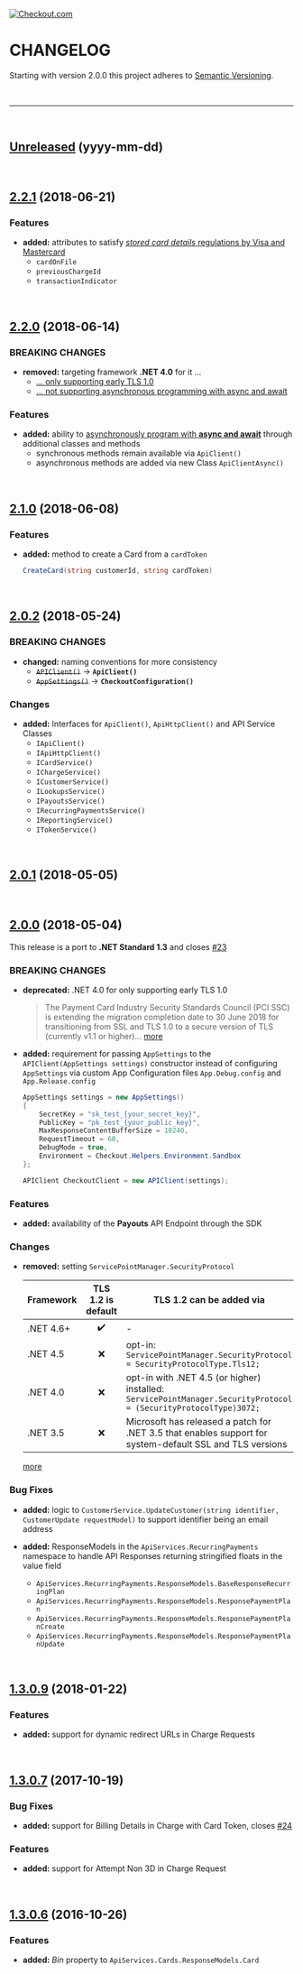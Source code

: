 [![Checkout.com](https://cdn.checkout.com/img/checkout-logo-online-payments.jpg)](https://checkout.com/)

# CHANGELOG
Starting with version 2.0.0 this project adheres to [Semantic Versioning](http://semver.org/spec/v2.0.0.html).

<br />

---

<br />

## [Unreleased](#) (yyyy-mm-dd)

<br />

## [2.2.1](https://github.com/checkout/checkout-net-library/tree/2.2.1) (2018-06-21)

### Features
- **added:** attributes to satisfy [*stored card details* regulations by Visa and Mastercard](https://docs.checkout.com/docs/stored-card-details)
  - `cardOnFile`
  - `previousChargeId`
  - `transactionIndicator`

<br />

## [2.2.0](https://github.com/checkout/checkout-net-library/tree/2.2.0) (2018-06-14)

### BREAKING CHANGES
- **removed:** targeting framework **.NET 4.0** for it ...
  - [... only supporting early TLS 1.0](https://blog.pcisecuritystandards.org/are-you-ready-for-30-june-2018-sayin-goodbye-to-ssl-early-tls)
  - [... not supporting asynchronous programming with async and await](https://docs.microsoft.com/en-us/dotnet/csharp/programming-guide/concepts/async/)

### Features
- **added:** ability to [asynchronously program with **async and await**](https://docs.microsoft.com/en-us/dotnet/csharp/programming-guide/concepts/async/) through additional classes and methods
  - synchronous methods remain available via `ApiClient()`
  - asynchronous methods are added via new Class `ApiClientAsync()`

<br />

## [2.1.0](https://github.com/checkout/checkout-net-library/tree/2.1.0) (2018-06-08)

### Features
- **added:** method to create a Card from a `cardToken`
    ```csharp
    CreateCard(string customerId, string cardToken)
    ```

<br />

## [2.0.2](https://github.com/checkout/checkout-net-library/tree/2.0.2) (2018-05-24)

### BREAKING CHANGES
- **changed:** naming conventions for more consistency
  - ~~`APIClient()`~~ → **`ApiClient()`**
  - ~~`AppSettings()`~~ → **`CheckoutConfiguration()`**

### Changes
- **added:** Interfaces for `ApiClient()`, `ApiHttpClient()` and API Service Classes
  - `IApiClient()`
  - `IApiHttpClient()`
  - `ICardService()`
  - `IChargeService()`
  - `ICustomerService()`
  - `ILookupsService()`
  - `IPayoutsService()`
  - `IRecurringPaymentsService()`
  - `IReportingService()`
  - `ITokenService()`

<br />

## [2.0.1](https://github.com/checkout/checkout-net-library/tree/2.0.1) (2018-05-05)

<br />

## [2.0.0](https://github.com/checkout/checkout-net-library/tree/2.0.0) (2018-05-04)

This release is a port to **.NET Standard 1.3** and closes [#23](https://github.com/checkout/checkout-net-library/issues/23)

### BREAKING CHANGES
- **deprecated:** <a name="security_1"></a>.NET 4.0 for only supporting early TLS 1.0
    > The Payment Card Industry Security Standards Council (PCI SSC) is extending the migration completion date to 30 June 2018 for transitioning from SSL and TLS 1.0 to a secure version of TLS (currently v1.1 or higher)... [more](https://blog.pcisecuritystandards.org/migrating-from-ssl-and-early-tls)

- **added:** requirement for passing `AppSettings` to the `APIClient(AppSettings settings)` constructor instead of configuring `AppSettings` via custom App Configuration files `App.Debug.config` and `App.Release.config`
    ```csharp
    AppSettings settings = new AppSettings()
    {
        SecretKey = "sk_test_{your_secret_key}",
        PublicKey = "pk_test_{your_public_key}",
        MaxResponseContentBufferSize = 10240,
        RequestTimeout = 60,
        DebugMode = true,
        Environment = Checkout.Helpers.Environment.Sandbox
    };

    APIClient CheckoutClient = new APIClient(settings);
    ```

### Features
- **added:** availability of the **Payouts** API Endpoint through the SDK

### Changes
- **removed:** setting `ServicePointManager.SecurityProtocol`

    Framework|TLS 1.2 is default|TLS 1.2 can be added via
    ---|:---:|---
    .NET 4.6+|:heavy_check_mark:|-
    .NET 4.5|:x:|opt-in: `ServicePointManager.SecurityProtocol = SecurityProtocolType.Tls12;`
    .NET 4.0|:x:|opt-in with .NET 4.5 (or higher) installed: `ServicePointManager.SecurityProtocol = (SecurityProtocolType)3072;`
    .NET 3.5|:x:|Microsoft has released a patch for .NET 3.5 that enables support for system-default SSL and TLS versions
    [more](https://mavenlink.zendesk.com/hc/en-us/articles/115007653028-Transport-Layer-Security-TLS)

### Bug Fixes

- **added:** logic to `CustomerService.UpdateCustomer(string identifier, CustomerUpdate requestModel)` to support identifier being an email address

- **added:** ResponseModels in the `ApiServices.RecurringPayments` namespace to handle API Responses returning stringified floats in the value field
  - `ApiServices.RecurringPayments.ResponseModels.BaseResponseRecurringPlan`
  - `ApiServices.RecurringPayments.ResponseModels.ResponsePaymentPlan`
  - `ApiServices.RecurringPayments.ResponseModels.ResponsePaymentPlanCreate`
  - `ApiServices.RecurringPayments.ResponseModels.ResponsePaymentPlanUpdate`

<br />

## [1.3.0.9](https://github.com/checkout/checkout-net-library/tree/1.3.0.9) (2018-01-22)

### Features
- **added:** support for dynamic redirect URLs in Charge Requests

<br />

## [1.3.0.7](https://github.com/checkout/checkout-net-library/tree/1.3.0.7) (2017-10-19)

### Bug Fixes
- **added:** support for Billing Details in Charge with Card Token, closes [#24](https://github.com/checkout/checkout-net-library/issues/24)

### Features
- **added:** support for Attempt Non 3D in Charge Request

<br />

## [1.3.0.6](https://github.com/checkout/checkout-net-library/tree/1.3.0.6) (2016-10-26)

### Features
- **added:** *Bin* property to `ApiServices.Cards.ResponseModels.Card`